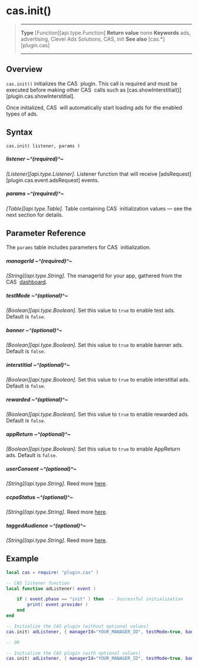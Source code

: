 # cas.init()

> --------------------- ------------------------------------------------------------------------------------------
> __Type__              [Function][api.type.Function]
> __Return value__      none
> __Keywords__          ads, advertising, Clevel Ads Solutions, CAS, init
> __See also__          [cas.*][plugin.cas]
> --------------------- ------------------------------------------------------------------------------------------


## Overview

`cas.init()` initializes the CAS&nbsp; plugin. This call is required and must be executed before making other CAS&nbsp; calls such as [cas.showInterstitial()][plugin.cas.showInterstitial].

Once initialized, CAS&nbsp; will automatically start loading ads for the enabled types of ads.

## Syntax

    cas.init( listener, params )

##### listener ~^(required)^~
_[Listener][api.type.Listener]._ Listener function that will receive [adsRequest][plugin.cas.event.adsRequest] events.

##### params ~^(required)^~
_[Table][api.type.Table]._ Table containing CAS&nbsp; initialization values — see the next section for details.


## Parameter Reference

The `params` table includes parameters for CAS&nbsp; initialization.

##### managerId ~^(required)^~
_[String][api.type.String]._ The managerId for your app, gathered from the CAS&nbsp; [dashboard](https://cleveradssolutions.com/).

##### testMode ~^(optional)^~
_[Boolean][api.type.Boolean]._ Set this value to `true` to enable test ads. Default is `false`.

##### banner ~^(optional)^~
_[Boolean][api.type.Boolean]._ Set this value to `true` to enable banner ads. Default is `false`.

##### interstitial ~^(optional)^~
_[Boolean][api.type.Boolean]._ Set this value to `true` to enable interstitial ads. Default is `false`.

##### rewarded ~^(optional)^~
_[Boolean][api.type.Boolean]._ Set this value to `true` to enable rewarded ads. Default is `false`.

##### appReturn ~^(optional)^~
_[Boolean][api.type.Boolean]._ Set this value to `true` to enable AppReturn ads. Default is `false`.

##### userConsent ~^(optional)^~
_[String][api.type.String]._ Reed more [here](/setUserConsent).

##### ccpaStatus ~^(optional)^~
_[String][api.type.String]._ Reed more [here](/setCcpaStatus).

##### taggedAudience ~^(optional)^~
_[String][api.type.String]._ Reed more [here](/setTaggedAudience).

## Example

``````lua
local cas = require( "plugin.cas" )

-- CAS listener function
local function adListener( event )

	if ( event.phase == "init" ) then  -- Successful initialization
		print( event.provider )
	end
end

-- Initialize the CAS plugin (without optional values)
cas.init( adListener, { managerId="YOUR_MANAGER_ID", testMode=true, banner=true, interstitial=false, rewarded=true, appReturn=false } )

-- OR 

-- Initialize the CAS plugin (with optional values)
cas.init( adListener, { managerId="YOUR_MANAGER_ID", testMode=true, banner=true, interstitial=false, rewarded=true, appReturn=false, userConsent="accepted", ccpaStatus="opt_in_sale", taggedAudience="not_children" } )
``````
